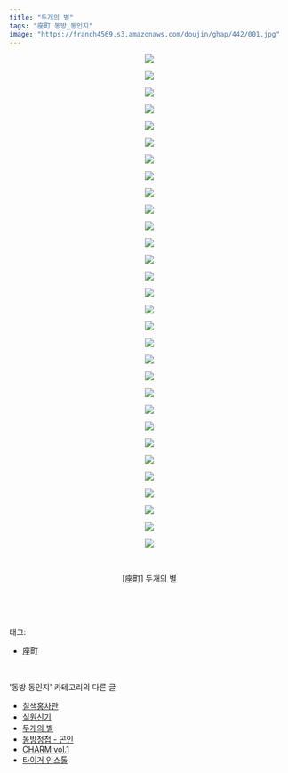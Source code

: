 ```yaml
---
title: "두개의 별"
tags: "座町 동방_동인지"
image: "https://franch4569.s3.amazonaws.com/doujin/ghap/442/001.jpg"
---
```

<div class="article">
<p style="text-align: center; clear: none; float: none;"><img src="{{ site.imgserver2 }}/ghap/442/001.jpg"/></p>
<p style="text-align: center; clear: none; float: none;"><img src="{{ site.imgserver2 }}/ghap/442/002.jpg"/></p>
<p style="text-align: center; clear: none; float: none;"><img src="{{ site.imgserver2 }}/ghap/442/003.jpg"/></p>
<p style="text-align: center; clear: none; float: none;"><img src="{{ site.imgserver2 }}/ghap/442/004.jpg"/></p>
<p style="text-align: center; clear: none; float: none;"><img src="{{ site.imgserver2 }}/ghap/442/005.jpg"/></p>
<p style="text-align: center; clear: none; float: none;"><img src="{{ site.imgserver2 }}/ghap/442/006.jpg"/></p>
<p style="text-align: center; clear: none; float: none;"><img src="{{ site.imgserver2 }}/ghap/442/007.jpg"/></p>
<p style="text-align: center; clear: none; float: none;"><img src="{{ site.imgserver2 }}/ghap/442/008.jpg"/></p>
<p style="text-align: center; clear: none; float: none;"><img src="{{ site.imgserver2 }}/ghap/442/009.jpg"/></p>
<p style="text-align: center; clear: none; float: none;"><img src="{{ site.imgserver2 }}/ghap/442/010.jpg"/></p>
<p style="text-align: center; clear: none; float: none;"><img src="{{ site.imgserver2 }}/ghap/442/011.jpg"/></p>
<p style="text-align: center; clear: none; float: none;"><img src="{{ site.imgserver2 }}/ghap/442/012.jpg"/></p>
<p style="text-align: center; clear: none; float: none;"><img src="{{ site.imgserver2 }}/ghap/442/013.jpg"/></p>
<p style="text-align: center; clear: none; float: none;"><img src="{{ site.imgserver2 }}/ghap/442/014.jpg"/></p>
<p style="text-align: center; clear: none; float: none;"><img src="{{ site.imgserver2 }}/ghap/442/015.jpg"/></p>
<p style="text-align: center; clear: none; float: none;"><img src="{{ site.imgserver2 }}/ghap/442/016.jpg"/></p>
<p style="text-align: center; clear: none; float: none;"><img src="{{ site.imgserver2 }}/ghap/442/017.jpg"/></p>
<p style="text-align: center; clear: none; float: none;"><img src="{{ site.imgserver2 }}/ghap/442/018.jpg"/></p>
<p style="text-align: center; clear: none; float: none;"><img src="{{ site.imgserver2 }}/ghap/442/019.jpg"/></p>
<p style="text-align: center; clear: none; float: none;"><img src="{{ site.imgserver2 }}/ghap/442/020.jpg"/></p>
<p style="text-align: center; clear: none; float: none;"><img src="{{ site.imgserver2 }}/ghap/442/021.jpg"/></p>
<p style="text-align: center; clear: none; float: none;"><img src="{{ site.imgserver2 }}/ghap/442/022.jpg"/></p>
<p style="text-align: center; clear: none; float: none;"><img src="{{ site.imgserver2 }}/ghap/442/023.jpg"/></p>
<p style="text-align: center; clear: none; float: none;"><img src="{{ site.imgserver2 }}/ghap/442/024.jpg"/></p>
<p style="text-align: center; clear: none; float: none;"><img src="{{ site.imgserver2 }}/ghap/442/025.jpg"/></p>
<p style="text-align: center; clear: none; float: none;"><img src="{{ site.imgserver2 }}/ghap/442/026.jpg"/></p>
<p style="text-align: center; clear: none; float: none;"><img src="{{ site.imgserver2 }}/ghap/442/027.jpg"/></p>
<p style="text-align: center; clear: none; float: none;"><img src="{{ site.imgserver2 }}/ghap/442/028.jpg"/></p>
<p style="text-align: center; clear: none; float: none;"><img src="{{ site.imgserver2 }}/ghap/442/029.jpg"/></p>
<p style="text-align: center; clear: none; float: none;"><img src="{{ site.imgserver2 }}/ghap/442/030.jpg"/></p>
<p style="text-align: center; clear: none; float: none;"><br/></p>
<p style="text-align: center; clear: none; float: none;">[座町] 두개의 별</p>
<p><br/></p>
</div><br/>
<div class="tagTrail">
<p>태그: </p>
<ul>
<li>座町</li>
</ul>
</div><br/>
<div class="another">
<p>'동방 동인지' 카테고리의 다른 글</p>
<ul>
<li><a href="/ghap_444">칠색홍차관</a></li>
<li><a href="/ghap_443">실원신기</a></li>
<li><a href="/ghap_442">두개의 별</a></li>
<li><a href="/ghap_441">동방청첩 - 곤인</a></li>
<li><a href="/ghap_440">CHARM vol.1</a></li>
<li><a href="/ghap_439">타이거 인스톨</a></li>
</ul>
</div><br/>
<div class="cb_module cb_fluid">
<div class="cb_wrt cb_profile">
</div><!-- commentList close -->
</div><br/>
